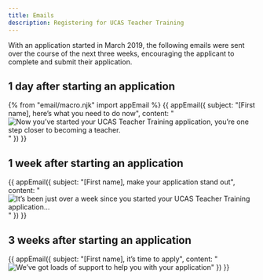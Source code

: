 ```yaml
---
title: Emails
description: Registering for UCAS Teacher Training
---
```

With an application started in March 2019, the following emails were sent over the course of the next three weeks, encouraging the applicant to complete and submit their application.

## 1 day after starting an application

{% from "email/macro.njk" import appEmail %}
{{ appEmail({
  subject: "[First name], here’s what you need to do now",
  content: "![Now you’ve started your UCAS Teacher Training application, you’re one step closer to becoming a teacher.](/images/apply-for-teacher-training/ucas/emails/day1.png)"
}) }}

## 1 week after starting an application

{{ appEmail({
  subject: "[First name], make your application stand out",
  content: "![It’s been just over a week since you started your UCAS Teacher Training application…](/images/apply-for-teacher-training/ucas/emails/day7.png)"
}) }}

## 3 weeks after starting an application

{{ appEmail({
  subject: "[First name], it’s time to apply",
  content: "![We’ve got loads of support to help you with your application](/images/apply-for-teacher-training/ucas/emails/day21.png)"
}) }}
